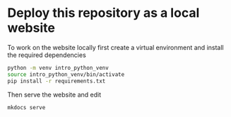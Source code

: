 # Deploy this repository as a local website

To work on the website locally first create a virtual environment and install
the required dependencies

``` bash
python -m venv intro_python_venv
source intro_python_venv/bin/activate
pip install -r requirements.txt
```

Then serve the website and edit

``` bash
mkdocs serve
```
